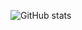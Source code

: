 ![GitHub stats](https://github-readme-stats.vercel.app/api?username=mehdirtal&show_icons=true&theme=github_dark)
